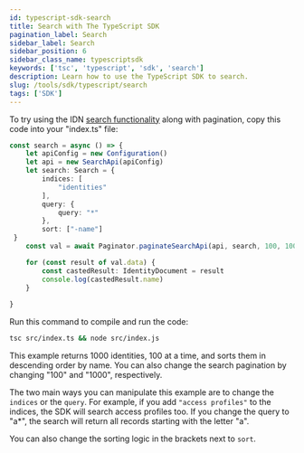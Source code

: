 ```yaml
---
id: typescript-sdk-search
title: Search with The TypeScript SDK
pagination_label: Search
sidebar_label: Search
sidebar_position: 6
sidebar_class_name: typescriptsdk
keywords: ['tsc', 'typescript', 'sdk', 'search']
description: Learn how to use the TypeScript SDK to search.
slug: /tools/sdk/typescript/search
tags: ['SDK']
---
```


To try using the IDN [search functionality](/idn/api/v3/search-post) along with pagination, copy this code into your "index.ts" file:

```typescript
const search = async () => {
    let apiConfig = new Configuration()
    let api = new SearchApi(apiConfig)
    let search: Search = {
        indices: [
            "identities"
        ],
        query: {
            query: "*"
        },
        sort: ["-name"]
 }
    const val = await Paginator.paginateSearchApi(api, search, 100, 1000)

    for (const result of val.data) {
        const castedResult: IdentityDocument = result
        console.log(castedResult.name)
    }
    
}
```

Run this command to compile and run the code:

```bash
tsc src/index.ts && node src/index.js
```

This example returns 1000 identities, 100 at a time, and sorts them in descending order by name. You can also change the search pagination by changing "100" and "1000", respectively.

The two main ways you can manipulate this example are to change the `indices` or the `query`. For example, if you add `"access profiles"` to the indices, the SDK will search access profiles too. If you change the query to "a*", the search will return all records starting with the letter "a".

You can also change the sorting logic in the brackets next to `sort`.

